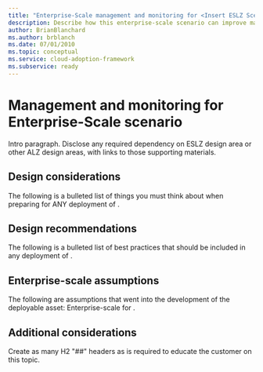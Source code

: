 ```yaml
---
title: "Enterprise-Scale management and monitoring for <Insert ESLZ Scenario Name>"
description: Describe how this enterprise-scale scenario can improve management and monitoring of <Insert Scenario Name>
author: BrianBlanchard
ms.author: brblanch
ms.date: 07/01/2010
ms.topic: conceptual
ms.service: cloud-adoption-framework
ms.subservice: ready
---
```


# Management and monitoring for <Insert ESLZ Scenario Name> Enterprise-Scale scenario

Intro paragraph. Disclose any required dependency on ESLZ design area or other ALZ design areas, with links to those supporting materials.

## Design considerations

The following is a bulleted list of things you must think about when preparing for ANY deployment of <Insert ESLZ Scenario Name>.

## Design recommendations

The following is a bulleted list of best practices that should be included in any deployment of <Insert ESLZ Scenario Name>.

## Enterprise-scale assumptions

The following are assumptions that went into the development of the deployable asset: Enterprise-scale for <Insert ESLZ Scenario Name>.

## Additional considerations

Create as many H2 "##" headers as is required to educate the customer on this topic.